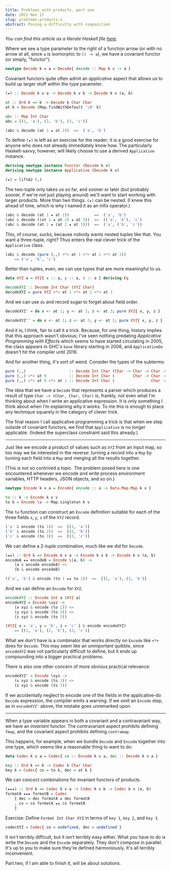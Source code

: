 ```yaml
---
title: Problems with products, part one
date: 2022 Nov 17
slug: problems-products-1
abstract: Posing a difficulty with composition
---
```


*You can find this article as a literate Haskell file <a href="${Post.lhs}">here</a>.*

Where we see a type parameter to the right of a function arrow (or with no arrow
at all, since `a` is isomorphic to `() -> a`), we have a covariant functor (or
simply, "functor").

```haskell
newtype Decode k v a = Decode{ decode :: Map k v -> a }
```

Covariant functors quite often admit an *applicative* aspect that allows us to
build up larger stuff within the type parameter.

```haskell
(★) :: Decode k v a -> Decode k v b -> Decode k v (a, b)
```

```haskell
at :: Ord k => k -> Decode k Char Char
at k = Decode (Map.findWithDefault '\0' k)
```

```haskell
abc :: Map Int Char
abc = [(1, 'a'), (2, 'b'), (3, 'c')]
```

```haskell
(abc & decode (at 1 ★ at 2))  ==  ('a', 'b')
```

To define `(★)` is left as an exercise for the reader; it is a good exercise for
anyone who does not already immediately know how. The particularly
Haskell-savvy, however, will likely choose to use a derived `Applicative`
instance.

```haskell
deriving newtype instance Functor (Decode k v)
deriving newtype instance Applicative (Decode k v)
```

```haskell
(★) = liftA2 (,)
```

The two-tuple only takes us so far, and sooner or later (but probably sooner, if
we're not just playing around) we'll want to start working with larger products.
More than two things. `(★)` can be nested. (I knew this ahead of time, which is
why I named it as an infix operator.)

```haskell
(abc & decode (at 1 ★ at 2))           ==  ('a', 'b')
(abc & decode ((at 1 ★ at 2) ★ at 3))  ==  (('a', 'b'), 'c')
(abc & decode (at 1 ★ (at 2 ★ at 3)))  ==  ('a', ('b', 'c'))
```

This, of course, sucks, because nobody wants nested tuples like that. You want a
three-tuple, right? Thus enters the real clever trick of the `Applicative`
class.

```haskell
(abc & decode (pure (,,) <*> at 1 <*> at 2 <*> at 3))
    == ('a', 'b', 'c')
```

Better than tuples, even, we can use types that are more meaningful to us.

```haskell
data XYZ a = XYZ{ x :: a, y :: a, z :: a } deriving Eq
```

```haskell
decodeXYZ :: Decode Int Char (XYZ Char)
decodeXYZ = pure XYZ <*> at 1 <*> at 2 <*> at 3
```

And we can use `do` and record sugar to forget about field order.

```haskell
decodeXYZ' = do x <- at 1; y <- at 2; z <- at 3; pure XYZ{ x, y, z }
```

```haskell
decodeXYZ'' = do x <- at 1; z <- at 3; y <- at 2; pure XYZ{ x, y, z }
```

And it is, I think, fair to call it a trick. Because, for one thing, history
implies that this approach wasn't obvious; I've seen nothing predating
*Applicative Programming with Effects* which seems to have started circulating
in 2005, the class appears in GHC's `base` library starting in 2006, and
`ApplicativeDo` doesn't hit the compiler until 2016.

And for another thing, it's sort of weird. Consider the types of the subterms:

```haskell
pure (,,)                   :: Decode Int Char (Char -> Char -> Char -> (Char, Char, Char))
pure (,,) <*> at 0          :: Decode Int Char (        Char -> Char -> (Char, Char, Char))
pure (,,) <*> at 0 <*> at 1 :: Decode Int Char (                Char -> (Char, Char, Char))
```

The idea that we have a `Decode` that represents a parser which produces a
result of type `Char -> (Char, Char, Char)` is, frankly, not even what I'm
thinking about when I write an applicative expression. It is only something I
think about when I'm explaining why it works. To me this is enough to place any
technique squarely in the category of clever trick.

The final reason I call applicative programming a trick is that when we step
outside of covariant functors, we find that `Applicative` is no longer
applicable. (Indeed the superclass constraint said this already.)

---

Just like we encode a product of values such as `XYZ` from an input map, so too
may we be interested in the reverse: turning a record into a `Map` by turning
each field into a `Map` and merging all the results together.

(This is not so contrived a topic. The problem posed here is one encountered
whenever we encode and write process environment variables, HTTP headers, JSON
objects, and so on.)

```haskell
newtype Encode k v a = Encode{ encode :: a -> Data.Map.Map k v }
```

```haskell
to :: k -> Encode k v v
to k = Encode \v -> Map.singleton k v
```

The `to` function can construct an `Encode` definition suitable for each of the
three fields `x`, `y`, `z` of the `XYZ` record.

```haskell
('a' & encode (to 1))  ==  [(1, 'a')]
('b' & encode (to 2))  ==  [(2, 'b')]
('c' & encode (to 3))  ==  [(3, 'c')]
```

We can define a 2-tuple combination, much like we did for `Decode`.

```haskell
(★★) :: Ord k => Encode k v a -> Encode k v b -> Encode k v (a, b)
encodeA ★★ encodeB = Encode \(a, b) ->
    (a & encode encodeA) <>
    (b & encode encodeB)
```

```haskell
(('a', 'b') & encode (to 1 ★★ to 2))  ==  [(1, 'a'), (2, 'b')]
```

And we can define an `Encode` for `XYZ`.

```haskell
encodeXYZ :: Encode Int a (XYZ a)
encodeXYZ = Encode \xyz ->
    (x xyz & encode (to 1)) <>
    (y xyz & encode (to 2)) <>
    (z xyz & encode (to 3))
```

```haskell
(XYZ{ x = 'a', y = 'b', z = 'c' } & encode encodeXYZ)
    == [(1, 'a'), (2, 'b'), (3, 'c')]
```

What we don't have is a combinator that works directly on `Encode` like `<*>`
does for `Decode`. This may seem like an unimportant quibble, since `encodeXYZ`
was not particularly difficult to define, but it ends up compounding into a
bigger practical problems.

There is also one other concern of more obvious practical relevance:

```haskell
encodeXYZ' = Encode \xyz ->
    (x xyz & encode (to 1)) <>
    (z xyz & encode (to 3))
```

If we accidentally neglect to encode one of the fields in the applicative-do
`Decode` expression, the compiler emits a warning. If we omit an `Encode` step,
as in `encodeXYZ'` above, the mistake goes unremarked upon.

---

When a type variable appears in both a covariant and a contravariant way, we
have an *invariant* functor. The contravariant aspect prohibits defining `fmap`,
and the covariant aspect prohibits defining `contramap`.

This happens, for example, when we bundle `Decode` and `Encode` together into one
type, which seems like a reasonable thing to want to do:

```haskell
data Codec k v a = Codec{ co :: Encode k v a, dec :: Decode k v a }
```

```haskell
key :: Ord k => k -> Codec k Char Char
key k = Codec{ co = to k, dec = at k }
```

We can concoct combinations for invariant functors of products.

```haskell
(★★★) :: Ord k => Codec k v a -> Codec k v b -> Codec k v (a, b)
formatA ★★★ formatB = Codec
    { dec = dec formatA ★ dec formatB
    , co = co formatA ★★ co formatB
    }
```

Exercise: Define `Format Int Char XYZ` in terms of `key 1`, `key 2`, and `key 3`.

```haskell
codecXYZ = Codec{ co = undefined, dec = undefined }
```

It isn't terribly difficult, but it isn't terribly easy either. What you have to
do is write the `Decode` and the `Encode` separately. They don't compose in
parallel. It's up to you to make sure they're defined harmoniously. It's all
terribly inconvenient.

Part two, if I am able to finish it, will be about solutions.
